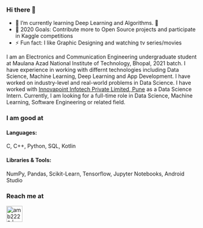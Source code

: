 ### Hi there 👋

- 🌱 I’m currently learning Deep Learning and Algorithms. 🤣
- 🥅 2020 Goals: Contribute more to Open Source projects and participate in Kaggle competitions
- ⚡ Fun fact: I like Graphic Designing and watching tv series/movies

I am an Electronics and Communication Engineering undergraduate student at Maulana Azad National Institute of Technology, Bhopal, 2021 batch. I have experience in working with differnt technologies including Data Science, Machine Learning, Deep Learning and App Development. I have worked on industry-level and real-world problems in Data Science.
I have worked with [Innovapoint Infotech Private Limited, Pune](https://www.innovapoint.com/) as a Data Science Intern.
Currently, I am looking for a full-time role in Data Science, Machine Learning, Software Engineering or related field.

### I am good at

#### Languages: 
C, C++, Python, SQL, Kotlin

#### Libraries & Tools:
NumPy, Pandas, Scikit-Learn, Tensorflow, Jupyter Notebooks, Android Studio

### Reach me at
[<img align="left" alt="amb2222 | LinkedIn" width="42px" src="https://cdn.jsdelivr.net/npm/simple-icons@v3/icons/linkedin.svg" />](https://www.linkedin.com/in/amb2222)
